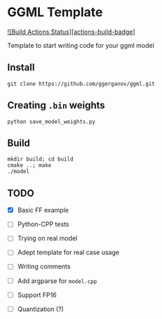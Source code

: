 # GGML Template

[![Build Actions Status][actions-build-badge]][actions-build-link]

[actions-pip-badge]:        https://github.com/grazder/ggml_template/actions/workflows/build.yml/badge.svg
[actions-build-link]:       https://github.com/grazder/ggml_template/actions/workflows/build.yml

Template to start writing code for your ggml model

## Install

```
git clone https://github.com/ggerganov/ggml.git
```

## Creating `.bin` weights

```
python save_model_weights.py
```

## Build

```
mkdir build; cd build
cmake ..; make
./model
```

## TODO

- [x] Basic FF example
- [ ] Python-CPP tests
- [ ] Trying on real model
- [ ] Adept template for real case usage
- [ ] Writing comments
- [ ] Add argparse for `model.cpp`
- [ ] Support FP16
- [ ] Quantization (?)

